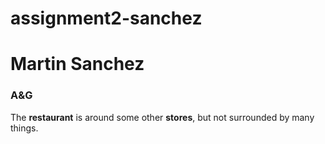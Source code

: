 # assignment2-sanchez

# Martin Sanchez
### A&G
The **restaurant** is around some other **stores**, but not surrounded by many things.<br>